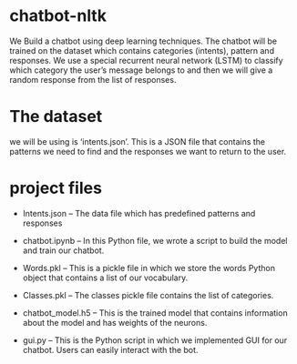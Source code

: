 # chatbot-nltk
 We Build a chatbot using deep learning techniques. The chatbot will be trained on the dataset which contains categories (intents), pattern and responses. We use a special recurrent neural network (LSTM) to classify which category the user’s message belongs to and then we will give a random response from the list of responses.
 
# The dataset 
we will be using is ‘intents.json’. This is a JSON file that contains the patterns we need to find and the responses we want to return to the user.

# project files

- Intents.json – The data file which has predefined patterns and responses

- chatbot.ipynb – In this Python file, we wrote a script to build the model and train our chatbot.

- Words.pkl – This is a pickle file in which we store the words Python object that contains a list of our vocabulary.

- Classes.pkl – The classes pickle file contains the list of categories.

- chatbot_model.h5 – This is the trained model that contains information about the model and has weights of the neurons.

- gui.py – This is the Python script in which we implemented GUI for our chatbot. Users can easily interact with the bot.
